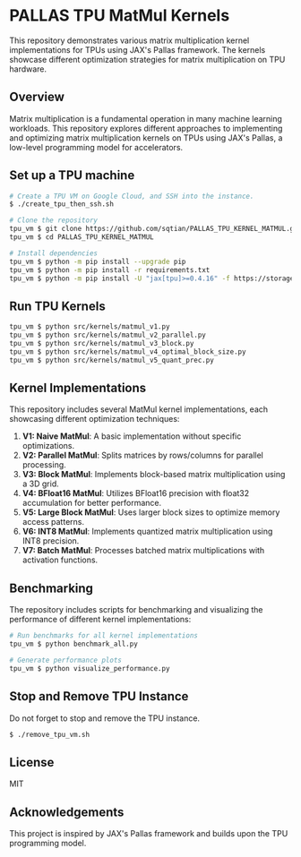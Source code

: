 # PALLAS TPU MatMul Kernels

This repository demonstrates various matrix multiplication kernel implementations for TPUs using JAX's Pallas framework. The kernels showcase different optimization strategies for matrix multiplication on TPU hardware.

## Overview

Matrix multiplication is a fundamental operation in many machine learning workloads. This repository explores different approaches to implementing and optimizing matrix multiplication kernels on TPUs using JAX's Pallas, a low-level programming model for accelerators.

## Set up a TPU machine

```bash
# Create a TPU VM on Google Cloud, and SSH into the instance.
$ ./create_tpu_then_ssh.sh

# Clone the repository
tpu_vm $ git clone https://github.com/sqtian/PALLAS_TPU_KERNEL_MATMUL.git
tpu_vm $ cd PALLAS_TPU_KERNEL_MATMUL

# Install dependencies
tpu_vm $ python -m pip install --upgrade pip
tpu_vm $ python -m pip install -r requirements.txt
tpu_vm $ python -m pip install -U "jax[tpu]>=0.4.16" -f https://storage.googleapis.com/jax-releases/libtpu_releases.html
```

## Run TPU Kernels
```bash
tpu_vm $ python src/kernels/matmul_v1.py 
tpu_vm $ python src/kernels/matmul_v2_parallel.py 
tpu_vm $ python src/kernels/matmul_v3_block.py 
tpu_vm $ python src/kernels/matmul_v4_optimal_block_size.py
tpu_vm $ python src/kernels/matmul_v5_quant_prec.py
```

## Kernel Implementations

This repository includes several MatMul kernel implementations, each showcasing different optimization techniques:

1. **V1: Naive MatMul**: A basic implementation without specific optimizations.
2. **V2: Parallel MatMul**: Splits matrices by rows/columns for parallel processing.
3. **V3: Block MatMul**: Implements block-based matrix multiplication using a 3D grid.
4. **V4: BFloat16 MatMul**: Utilizes BFloat16 precision with float32 accumulation for better performance.
5. **V5: Large Block MatMul**: Uses larger block sizes to optimize memory access patterns.
6. **V6: INT8 MatMul**: Implements quantized matrix multiplication using INT8 precision.
7. **V7: Batch MatMul**: Processes batched matrix multiplications with activation functions.

## Benchmarking

The repository includes scripts for benchmarking and visualizing the performance of different kernel implementations:

```bash
# Run benchmarks for all kernel implementations
tpu_vm $ python benchmark_all.py

# Generate performance plots
tpu_vm $ python visualize_performance.py
```

## Stop and Remove TPU Instance

Do not forget to stop and remove the TPU instance.
```bash
$ ./remove_tpu_vm.sh
```


## License

MIT

## Acknowledgements

This project is inspired by JAX's Pallas framework and builds upon the TPU programming model.
